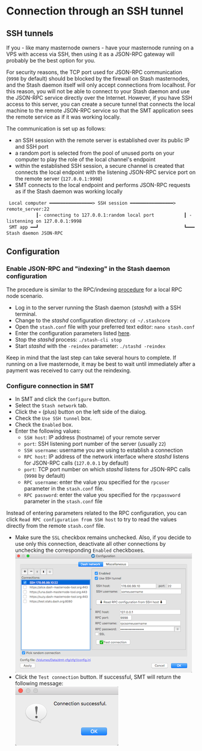 # Connection through an SSH tunnel

## SSH tunnels

If you - like many masternode owners - have your masternode running on a VPS with access via SSH, then using it as a JSON-RPC gateway will probably be the best option for you.

For security reasons, the TCP port used for JSON-RPC communication (`9998` by default) should be blocked by the firewall on Stash masternodes, and the Stash daemon itself will only accept connections from localhost. For this reason, you will not be able to connect to your Stash daemon and use the JSON-RPC service directly over the Internet. However, if you have SSH access to this server, you can create a secure tunnel that connects the local machine to the remote JSON-RPC service so that the SMT application sees the remote service as if it was working locally.

The communication is set up as follows:
 * an SSH session with the remote server is established over its public IP and SSH port
 * a random port is selected from the pool of unused ports on your computer to play the role of the local channel's endpoint
 * within the established SSH session, a secure channel is created that connects the local endpoint with the listening JSON-RPC service port on the remote server (`127.0.0.1:9998`)
 * SMT connects to the local endpoint and performs JSON-RPC requests as if the Stash daemon was working locally

```
 Local computer ━━━━━━━━━━━━━━━━> SSH session ━━━━━━━━━━━━━━━━> remote_server:22
           ┃- connecting to 127.0.0.1:random local port           ┃ - listenning on 127.0.0.1:9998
 SMT app ━━┛                                                      ┗━━━ Stash daemon JSON-RPC
```

## Configuration

### Enable JSON-RPC and "indexing" in the Stash daemon configuration

The procedure is similar to the RPC/indexing [procedure](config-connection-direct.md#2-enable-json-rpc-and-indexing-in-the-stash-core) for a local RPC node scenario.
 * Log in to the server running the Stash daemon (*stashd*) with a SSH terminal.
 * Change to the *stashd* configuration directory: `cd ~/.stashcore`
 * Open the `stash.conf` file with your preferred text editor: `nano stash.conf`
 * Enter the configuration parameters listed [here](config-connection-direct.md#set-the-required-parameters-in-the-stashconf-file).
 * Stop the *stashd* process: `./stash-cli stop`
 * Start *stashd* with the `-reindex` parameter: `./stashd -reindex`

Keep in mind that the last step can take several hours to complete. If running on a live masternode, it may be best to wait until immediately after a payment was received to carry out the reindexing.

### Configure connection in SMT

 * In SMT and click the `Configure` button.
 * Select the `Stash network` tab.
 * Click the `+` (plus) button on the left side of the dialog.
 * Check the `Use SSH tunnel` box.
 * Check the `Enabled` box.
 * Enter the following values:
   * `SSH host`: IP address (hostname) of your remote server
   * `port`: SSH listening port number of the server (usually `22`)
   * `SSH username`: username you are using to establish a connection
   * `RPC host`: IP address of the network interface where *stashd* listens for JSON-RPC calls (`127.0.0.1` by default)
   * `port`: TCP port number on which *stashd* listens for JSON-RPC calls (`9998` by default)
   * `RPC username`: enter the value you specified for the `rpcuser` parameter in the `stash.conf` file.
   * `RPC password`: enter the value you specified for the `rpcpassword` parameter in the `stash.conf` file

Instead of entering parameters related to the RPC configuration, you can click `Read RPC configuration from SSH host` to try to read the values directly from the remote `stash.conf` file.
  * Make sure the `SSL` checkbox remains unchecked. Also, if you decide to use only this connection, deactivate all other connections by unchecking the corresponding `Enabled` checkboxes.  
    ![SSH configuration window](img/smt-config-dlg-conn-ssh.png)
  * Click the `Test connection` button. If successful, SMT will return the following message:  
    ![Connection successful](img/smt-conn-success.png)
